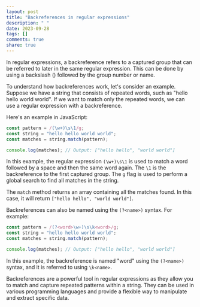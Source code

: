 ```yaml
---
layout: post
title: "Backreferences in regular expressions"
description: " "
date: 2023-09-28
tags: []
comments: true
share: true
---
```


In regular expressions, a backreference refers to a captured group that can be referred to later in the same regular expression. This can be done by using a backslash (\) followed by the group number or name.

To understand how backreferences work, let's consider an example. Suppose we have a string that consists of repeated words, such as "hello hello world world". If we want to match only the repeated words, we can use a regular expression with a backreference.

Here's an example in JavaScript:

```javascript
const pattern = /(\w+)\s\1/g;
const string = "hello hello world world";
const matches = string.match(pattern);

console.log(matches); // Output: ["hello hello", "world world"]
```

In this example, the regular expression `(\w+)\s\1` is used to match a word followed by a space and then the same word again. The `\1` is the backreference to the first captured group. The `g` flag is used to perform a global search to find all matches in the string.

The `match` method returns an array containing all the matches found. In this case, it will return `["hello hello", "world world"]`.

Backreferences can also be named using the `(?<name>)` syntax. For example:

```javascript
const pattern = /(?<word>\w+)\s\k<word>/g;
const string = "hello hello world world";
const matches = string.match(pattern);

console.log(matches); // Output: ["hello hello", "world world"]
```

In this example, the backreference is named "word" using the `(?<name>)` syntax, and it is referred to using `\k<name>`.

Backreferences are a powerful tool in regular expressions as they allow you to match and capture repeated patterns within a string. They can be used in various programming languages and provide a flexible way to manipulate and extract specific data.